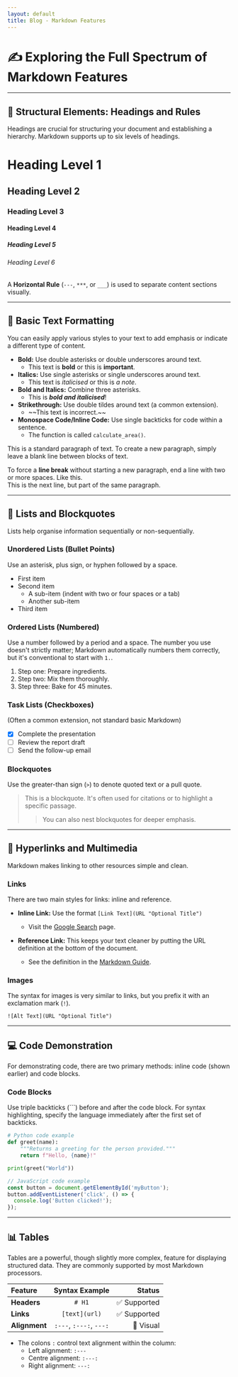 ```yaml
---
layout: default
title: Blog - Markdown Features
---
```


# ✍️ Exploring the Full Spectrum of Markdown Features

-----

## 🚀 Structural Elements: Headings and Rules

Headings are crucial for structuring your document and establishing a hierarchy. Markdown supports up to six levels of headings.

# Heading Level 1

## Heading Level 2

### Heading Level 3

#### Heading Level 4

##### Heading Level 5

###### Heading Level 6

A **Horizontal Rule** (`---`, `***`, or `___`) is used to separate content sections visually.

-----

## 🔡 Basic Text Formatting

You can easily apply various styles to your text to add emphasis or indicate a different type of content.

  * **Bold:** Use double asterisks or double underscores around text.
      * This text is **bold** or this is **important**.
  * **Italics:** Use single asterisks or single underscores around text.
      * This text is *italicised* or this is *a note*.
  * **Bold and Italics:** Combine three asterisks.
      * This is ***bold and italicised***\!
  * **Strikethrough:** Use double tildes around text (a common extension).
      * \~\~This text is incorrect.\~\~
  * **Monospace Code/Inline Code:** Use single backticks for code within a sentence.
      * The function is called `calculate_area()`.

This is a standard paragraph of text. To create a new paragraph, simply leave a blank line between blocks of text.

To force a **line break** without starting a new paragraph, end a line with two or more spaces.
Like this.  
This is the next line, but part of the same paragraph.

-----

## 📃 Lists and Blockquotes

Lists help organise information sequentially or non-sequentially.

### Unordered Lists (Bullet Points)

Use an asterisk, plus sign, or hyphen followed by a space.

  * First item
  * Second item
      * A sub-item (indent with two or four spaces or a tab)
      * Another sub-item
  * Third item

### Ordered Lists (Numbered)

Use a number followed by a period and a space. The number you use doesn't strictly matter; Markdown automatically numbers them correctly, but it's conventional to start with `1.`.

1.  Step one: Prepare ingredients.
2.  Step two: Mix them thoroughly.
3.  Step three: Bake for 45 minutes.

### Task Lists (Checkboxes)

(Often a common extension, not standard basic Markdown)

  * [x] Complete the presentation
  * [ ] Review the report draft
  * [ ] Send the follow-up email

### Blockquotes

Use the greater-than sign (`>`) to denote quoted text or a pull quote.

> This is a blockquote. It's often used for citations or to highlight a specific passage.
>
> > You can also nest blockquotes for deeper emphasis.

-----

## 🔗 Hyperlinks and Multimedia

Markdown makes linking to other resources simple and clean.

### Links

There are two main styles for links: inline and reference.

  * **Inline Link:** Use the format `[Link Text](URL "Optional Title")`

      * Visit the [Google Search](https://www.google.com "Search Engine") page.

  * **Reference Link:** This keeps your text cleaner by putting the URL definition at the bottom of the document.

      * See the definition in the [Markdown Guide][1].

### Images

The syntax for images is very similar to links, but you prefix it with an exclamation mark (`!`).

`![Alt Text](URL "Optional Title")`

-----

## 💻 Code Demonstration

For demonstrating code, there are two primary methods: inline code (shown earlier) and code blocks.

### Code Blocks

Use triple backticks (\`\`\`) before and after the code block. For syntax highlighting, specify the language immediately after the first set of backticks.

```python
# Python code example
def greet(name):
    """Returns a greeting for the person provided."""
    return f"Hello, {name}!"

print(greet("World"))
```

```javascript
// JavaScript code example
const button = document.getElementById('myButton');
button.addEventListener('click', () => {
  console.log('Button clicked!');
});
```

-----

## 📊 Tables

Tables are a powerful, though slightly more complex, feature for displaying structured data. They are commonly supported by most Markdown processors.

| Feature | Syntax Example | Status |
| :--- | :---: | ---: |
| **Headers** | `# H1` | ✅ Supported |
| **Links** | `[text](url)` | ✅ Supported |
| **Alignment** | `:---`, `:---:`, `---:` | 🎨 Visual |

  * The colons `:` control text alignment within the column:
      * Left alignment: `:---`
      * Centre alignment: `:---:`
      * Right alignment: `---:`

[1]: https://www.google.com/search?q=%5Bhttps://www.markdownguide.org%5D\(https://www.markdownguide.org\) "The Definitive Guide to Markdown"
